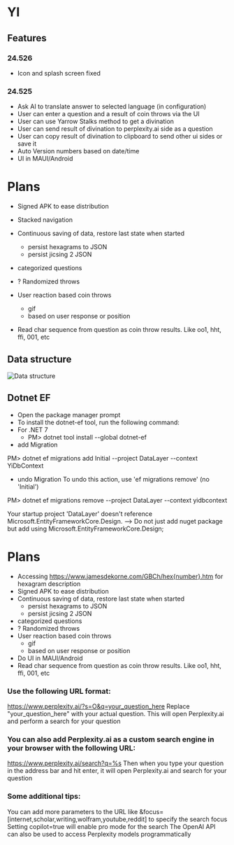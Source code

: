 # YI
## Features
### 24.526
  - Icon and splash screen fixed
### 24.525
  - Ask AI to translate answer to selected language (in configuration)
  - User can enter a question and a result of coin throws via the UI
  - User can use Yarrow Stalks method to get a divination
  - User can send result of divination to perplexity.ai side as a question
  - User can copy result of divination to clipboard to send other ui sides or save it
  - Auto Version numbers based on date/time
  - UI in MAUI/Android

# Plans
- Signed APK to ease distribution
- Stacked navigation
- Continuous saving of data, restore last state when started
  - persist hexagrams to JSON
  - persist jicsing 2 JSON
- categorized questions
- ? Randomized throws
- User reaction based coin throws
  - gif
  - based on user response or position

- Read char sequence from question as coin throw results. Like oo1, hht, ffi, 001, etc



## Data structure
![Data structure](
https://www.plantuml.com/plantuml/png/JOun2y8m48Nt-nMt5OGuEZX8nmuT5DJzQ8yOI2wGNAGY_dUDsDhr--xTUsrMIbg2X-ReIVGI_7Q80M3mb3DsF95D59w0w4JnIhuml6RhiiRqg39hScBnL3YhYxASd7dIbU-OHauV2z3qJXYDYKi9xl56TyOT7g3cS6FMJlxOO4zY2rc6-cMcyLi7lrcLB7c0bcKimRy1
)
## Dotnet EF

- Open the package manager prompt
- To install the dotnet-ef tool, run the following command:
- For .NET 7
  - PM> dotnet tool install --global dotnet-ef
- add Migration

PM> dotnet ef migrations add Initial --project DataLayer --context YiDbContext
- undo Migration
To undo this action, use 'ef migrations remove' (no 'Initial')

PM> dotnet ef migrations remove --project DataLayer --context yidbcontext

Your startup project 'DataLayer' doesn't reference Microsoft.EntityFrameworkCore.Design. 
--> Do not just add nuget package but add using Microsoft.EntityFrameworkCore.Design; 

# Plans
- Accessing https://www.jamesdekorne.com/GBCh/hex{number}.htm for hexagram description
- Signed APK to ease distribution
- Continuous saving of data, restore last state when started
  - persist hexagrams to JSON
  - persist jicsing 2 JSON
- categorized questions
- ? Randomized throws
- User reaction based coin throws
  - gif
  - based on user response or position
- Do UI in MAUI/Android
- Read char sequence from question as coin throw results. Like oo1, hht, ffi, 001, etc


### Use the following URL format:
https://www.perplexity.ai/?s=O&q=your_question_here
Replace "your_question_here" with your actual question. This will open Perplexity.ai and perform a search for your question

### You can also add Perplexity.ai as a custom search engine in your browser with the following URL:
https://www.perplexity.ai/search?q=%s
Then when you type your question in the address bar and hit enter, it will open Perplexity.ai and search for your question

### Some additional tips:
You can add more parameters to the URL like &focus=[internet,scholar,writing,wolfram,youtube,reddit] to specify the search focus
Setting copilot=true will enable pro mode for the search
The OpenAI API can also be used to access Perplexity models programmatically

